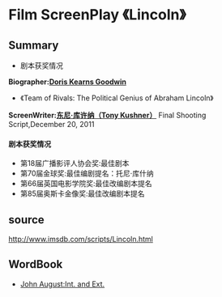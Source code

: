 # Film ScreenPlay 《Lincoln》

## Summary
- 剧本获奖情况

**Biographer:[Doris Kearns Goodwin](https://en.wikipedia.org/wiki/Doris_Kearns_Goodwin)**
- 《Team of Rivals: The Political Genius of Abraham Lincoln》

**ScreenWriter:[东尼·库许纳（Tony Kushner）](https://zh.wikipedia.org/wiki/%E6%9D%B1%E5%B0%BC%C2%B7%E5%BA%AB%E8%A8%B1%E7%B4%8D)**
Final Shooting Script,December 20, 2011

#### 剧本获奖情况
- 第18届广播影评人协会奖:最佳剧本
- 第70届金球奖:最佳编剧提名：托尼·库什纳
- 第66届英国电影学院奖:最佳改编剧本提名
- 第85届奥斯卡金像奖:最佳改编剧本提名

## source
http://www.imsdb.com/scripts/Lincoln.html

## WordBook
- [John August:Int. and Ext.](https://johnaugust.com/2003/int-and-ext)
